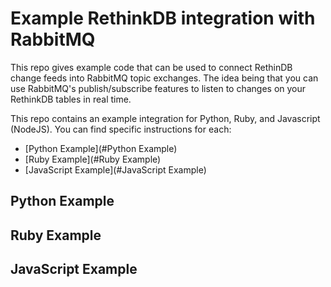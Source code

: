 # Example RethinkDB integration with RabbitMQ #

This repo gives example code that can be used to connect RethinDB
change feeds into RabbitMQ topic exchanges. The idea being that you
can use RabbitMQ's publish/subscribe features to listen to changes on
your RethinkDB tables in real time.

This repo contains an example integration for Python, Ruby, and
Javascript (NodeJS). You can find specific instructions for each:

* [Python Example](#Python Example)
* [Ruby Example](#Ruby Example)
* [JavaScript Example](#JavaScript Example)

## Python Example

## Ruby Example

## JavaScript Example
